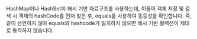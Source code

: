 HashMap이나 HashSet이 해시 기반 자료구조를 사용하는데, 이들이 객체 저장 및 검색 시 객체의 hashCode를 먼저 찾은 후, equals를 사용하여 동등성을 확인합니다. 즉, 같이 선언하지 않아 equals와 hashcode가 일치하지 않으면 해시 기반 컬랙션이 제대로 동작하지 않습니다.
